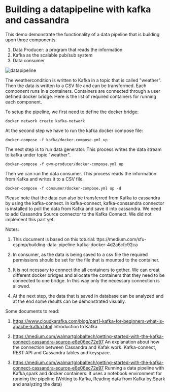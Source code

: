 # Building a datapipeline with kafka and cassandra


This demo demonstrate the functionality of a  data pipeline that is building upon three components. 

1. Data Producer: a program that reads the information 
2. Kafka as the scalable pub/sub system 
3. Data consumer




![datapipeline](https://user-images.githubusercontent.com/45789394/173239210-1d930858-dec2-475d-b9f9-565b886e0444.jpg)





The weathercondition is written to Kafka in a topic that is called "weather". Then the data is written to a CSV file and can be transformed. Each component runs in a containers. Containers are connected through a user defined docker bridge. Here is the list of required containers for running each component. 





To setup the pipeline, we first need to define the docker bridge:

`docker network create kafka-network  `

At the second step we have to run the kafka docker compose file:

`docker-compose -f kafka/docker-compose.yml up`

The next step is to run data generator. This process writes the data stream to kafka under topic "weather".

`docker-compose -f owm-producer/docker-compose.yml up`

Then we can run the data consumer. This process reads the information from Kafka and writes it to a CSV file.

`docker-compose -f consumer/docker-compose.yml up -d `


Please note that the data can also be transferred from Kafka to cassandra by using the kafka-connect. In kafka-connect, kafka-conssandra connector is installed to poll the data from Kafka and save it into cassandra. We need to add Cassandra Source connector to the Kafka Connect. We did not implement this part yet. 

Notes:
1. This document is based on this toturial: ttps://medium.com/sfu-cspmp/building-data-pipeline-kafka-docker-4d2a6cfc92ca

2. In consumer, as the data is being saved to a csv file the required permissions should be set for the file that is mounted to the container.

3. It is not ncessary to connect the all containers to gether. We can creat different docker bridges and allocate the containers that they need to be connected to one bridge. In this way only the necessary connection is allowed.

4. At the next step, the data that is saved in database can be analyzed and at the end some results can be demonstrated visually.

Some documents to read:
1. https://www.cloudkarafka.com/blog/part1-kafka-for-beginners-what-is-apache-kafka.html Introduction to Kafka

2.  https://medium.com/walmartglobaltech/getting-started-with-the-kafka-connect-cassandra-source-e6e06ec72e97
An explanation about how the connection between Cassandra and Kafak work. Kafka-connect, REST API and Cassandra tables and keyspace.

3. https://medium.com/walmartglobaltech/getting-started-with-the-kafka-connect-cassandra-source-e6e06ec72e97
Running a data pipeline with Kafka,spark and docker containers. It uses a notebook environment for running the pipeline (Writing to Kafka, Reading data from Kafka by Spark and analyzing the data)









 

      






